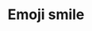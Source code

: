 ---
title: Emoji smile
tags: ["emoji", "smile", "happy", "joyful", "pleased", "delighted", "grinning"]
icon: emoji-smile
svg: '<svg xmlns="http://www.w3.org/2000/svg" width="24" height="24" fill="none" viewBox="0 0 24 24" stroke-width="1.5" stroke-linecap="round" stroke-linejoin="round" stroke="currentColor"><circle cx="12" cy="12" r="9"/><path d="M9 15c.85.63 1.885 1 3 1s2.15-.37 3-1m-5.5-4.5V10m5 .5V10"/></svg>'
---